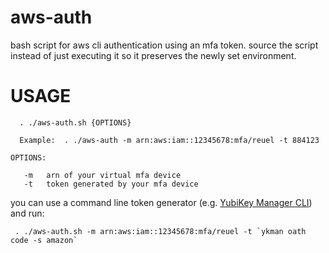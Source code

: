 # aws-auth
bash script for aws cli authentication using an mfa token. source the script instead of just executing it so it preserves the newly set environment.

# USAGE

```
  . ./aws-auth.sh {OPTIONS}
  
  Example:  . ./aws-auth -m arn:aws:iam::12345678:mfa/reuel -t 884123

OPTIONS:

   -m   arn of your virtual mfa device
   -t   token generated by your mfa device

```

you can use a command line token generator (e.g. [YubiKey Manager CLI](https://developers.yubico.com/yubikey-manager/)) and run:  
```
 . ./aws-auth.sh -m arn:aws:iam::12345678:mfa/reuel -t `ykman oath code -s amazon`
```
